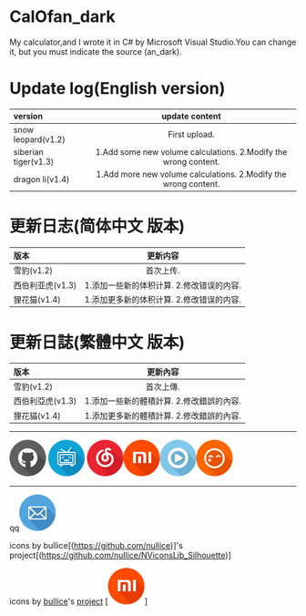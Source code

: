 # CalOfan_dark
My calculator,and I wrote it in C# by Microsoft Visual Studio.You can change it, but you must indicate the source (an_dark).

# Update log(English version)

|version|update content|
|:-|:-:|
|snow leopard(v1.2)|First upload.|
|siberian tiger(v1.3)|1.Add some new volume calculations. 2.Modify the wrong content.|
|dragon li(v1.4)|1.Add more new volume calculations. 2.Modify the wrong content.|

# 更新日志(简体中文 版本)

|版本|更新内容|
|:-|:-:|
|雪豹(v1.2)|首次上传.|
|西伯利亚虎(v1.3)|1.添加一些新的体积计算. 2.修改错误的内容.|
|狸花猫(v1.4)|1.添加更多新的体积计算. 2.修改错误的内容.|

# 更新日誌(繁體中文 版本)

|版本|更新內容|
|:-|:-:|
|雪豹(v1.2)|首次上傳.|
|西伯利亞虎(v1.3)|1.添加一些新的體積計算. 2.修改錯誤的內容.|
|狸花貓(v1.4)|1.添加更多新的體積計算. 2.修改錯誤的內容.|

*****
[![github](img/GitHub.png)](https://github.com/qisijie) [![bilibili](img/bilibili%20-哔哩哔哩_B.png)](https://space.bilibili.com/189781174) [![neteasycloudmusic](img/NetEase%20-%E7%BD%91%E6%98%93_music%20-%E9%9F%B3%E4%B9%90.png)](https://music.163.com/#/user/home?id=616566046)[![xiaomi](img/xiaomi%20-%E5%B0%8F%E7%B1%B3.png)](https://order.mi.com/portal?r=38760.1557405716)[![youku](img/youku%20-%E4%BC%98%E9%85%B7_B.png)](http://i.youku.com/qinsijie)[![toudou](img/tudou%20-%E5%9C%9F%E8%B1%86.png)](http://id.tudou.com/qinsijie)

*****
qq[![qqmail](img/mail.png)](mailto:1059022187@qq.com)

icons by bullice[(https://github.com/nullice)]'s project[(https://github.com/nullice/NViconsLib_Silhouette)]

icons by [bullice](https://github.com/nullice)'s [project](https://github.com/nullice/NViconsLib_Silhouette)
[![xiaomi](img/xiaomi%20-%E5%B0%8F%E7%B1%B3.png)]

